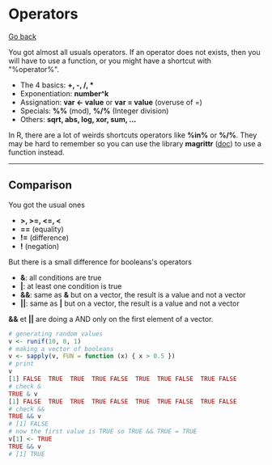# Operators

[Go back](../index.md)

You got almost all usuals operators. If an operator does not exists, then you will have to use a function, or you might have a shortcut with "%operator%".

* The 4 basics: <b>+, -, /, \*</b>
* Exponentiation: **number^k**
* Assignation: **var <- value** or **var = value** (overuse of =)
* Specials: **%%** (mod), **%/%** (Integer division)
* Others: **sqrt, abs, log, xor, sum, ...**

In R, there are a lot of weirds shortcuts operators like **%in%** or **%/%**. They may be hard to remember so you can use the library **magrittr** ([doc](https://cran.r-project.org/web/packages/magrittr/magrittr.pdf)) to use a function instead.

<hr class="sl">

## Comparison

You got the usual ones

* **>, >=, <=, <**
* **==** (equality)
* **!=** (difference)
* **!** (negation)

But there is a small difference for booleans's operators

* **&**: all conditions are true
* **|**: at least one condition is true
* **&&**: same as **&** but on a vector, the result is a value and not a vector
* **||**: same as **|** but on a vector, the result is a value and not a vector

**&&** et **||** are doing a AND only on the first element of a vector.

```r
# generating random values
v <- runif(10, 0, 1)
# making a vector of booleans
v <- sapply(v, FUN = function (x) { x > 0.5 })
# print
v
[1] FALSE  TRUE  TRUE  TRUE FALSE  TRUE  TRUE FALSE  TRUE FALSE
# check &
TRUE & v
[1] FALSE  TRUE  TRUE  TRUE FALSE  TRUE  TRUE FALSE  TRUE FALSE
# check &&
TRUE && v
# [1] FALSE
# now the first value is TRUE so TRUE && TRUE = TRUE
v[1] <- TRUE
TRUE && v
# [1] TRUE
```